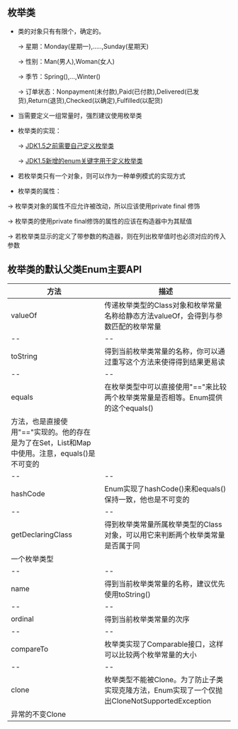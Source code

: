 ## 枚举类

- 类的对象只有有限个，确定的。
   
   -> 星期：Monday(星期一),.....,Sunday(星期天)
   
   -> 性别：Man(男人),Woman(女人)
   
   -> 季节：Spring(),...,Winter()
   
   -> 订单状态：Nonpayment(未付款),Paid(已付款),Delivered(已发货),Return(退货),Checked(以确定),Fulfilled(以配货)
   
   
- 当需要定义一组常量时，强烈建议使用枚举类

- 枚举类的实现： 
  
  -> [JDK1.5之前需要自己定义枚举类](https://github.com/LiuBo-keep/java/tree/master/java_enum/src/com/denum/demo/demo01)
 
  -> [JDK1.5新增的enum关键字用于定义枚举类](https://github.com/LiuBo-keep/java/tree/master/java_enum/src/com/denum/demo/demo02)
  
- 若枚举类只有一个对象，则可以作为一种单例模式的实现方式

- 枚举类的属性：

 -> 枚举类对象的属性不应允许被改动，所以应该使用private final 修饰
 
 -> 枚举类的使用private final修饰的属性的应该在构造器中为其赋值
 
 -> 若枚举类显示的定义了带参数的构造器，则在列出枚举值时也必须对应的传入参数
 
 
## 枚举类的默认父类Enum主要API

| 方法 | 描述 |
|--|--|
| valueOf|传递枚举类型的Class对象和枚举常量名称给静态方法valueOf，会得到与参数匹配的枚举常量|
|--|--|--|
|toString|得到当前枚举类常量的名称，你可以通过重写这个方法来使得得到结果更易读|
|--|--|--|
|equals|在枚举类型中可以直接使用"=="来比较两个枚举类常量是否相等。Enum提供的这个equals()
方法，也是直接使用"=="实现的。他的存在是为了在Set，List和Map中使用。注意，equals()是不可变的|
|--|--|--|
|hashCode|Enum实现了hashCode()来和equals()保持一致，他也是不可变的|
|--|--| 
|getDeclaringClass|得到枚举类常量所属枚举类型的Class对象，可以用它来判断两个枚举类常量是否属于同
一个枚举类型|
|--|--|
|name|得到当前枚举类常量的名称，建议优先使用toString()|
|--|--|
|ordinal|得到当前枚举类常量的次序|
|--|--|
|compareTo|枚举类实现了Comparable接口，这样可以比较两个枚举常量的大小|
|--|--|
|clone|枚举类型不能被Clone。为了防止子类实现克隆方法，Enum实现了一个仅抛出CloneNotSupportedException
异常的不变Clone|
   